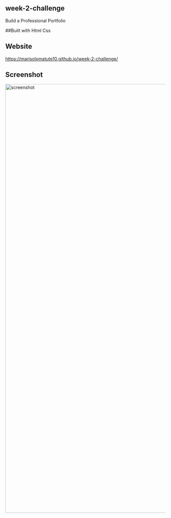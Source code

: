 ## week-2-challenge
Build a Professional Portfolio 

##Built with
Html 
Css 

## Website
https://marisolxmatute10.github.io/week-2-challenge/

## Screenshot 
<img width="1350" alt="screenshot" src="https://user-images.githubusercontent.com/100177768/159982623-97a2354d-01fe-4d76-9cac-a9a2d866a888.png">
